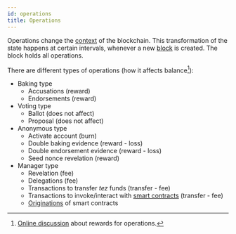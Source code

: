 ```yaml
---
id: operations
title: Operations
---
```


Operations change the [context](context) of the blockchain. This transformation of the state happens at certain intervals,  whenever a new [block](block) is created. The block holds all operations.

There are different types of operations (how it affects balance[^1]):
* Baking type  
  * Accusations (reward)
  * Endorsements (reward)
* Voting type
  * Ballot (does not affect)
  * Proposal (does not affect)
* Anonymous type
  * Activate account (burn)
  * Double baking evidence (reward - loss)
  * Double endorsement evidence (reward - loss)
  * Seed nonce revelation (reward)
* Manager type
  * Revelation (fee)
  * Delegations (fee)
  * Transactions to transfer *tez* funds (transfer - fee)
  * Transactions to invoke/interact with [smart contracts](smart-contract) (transfer - fee)
  * [Originations](originated-account) of smart contracts



[^1]: [Online discussion](https://tezos.stackexchange.com/questions/2236/rewards-for-operations/2240#2240) about rewards for operations.